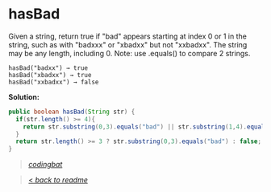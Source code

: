 # hasBad

Given a string, return true if "bad" appears starting at index 0 or 1 in the string, such as with "badxxx" or "xbadxx" but not "xxbadxx". The string may be any length, including 0. Note: use .equals() to compare 2 strings.

```
hasBad("badxx") → true
hasBad("xbadxx") → true
hasBad("xxbadxx") → false
```

**Solution:**

```java
public boolean hasBad(String str) {
  if(str.length() >= 4){
    return str.substring(0,3).equals("bad") || str.substring(1,4).equals("bad");
  }
  return str.length() >= 3 ? str.substring(0,3).equals("bad") : false;
}
```

> _[codingbat](http://codingbat.com/prob/p139075)_

> [< _back to readme_](FINDREPLACEREADME)